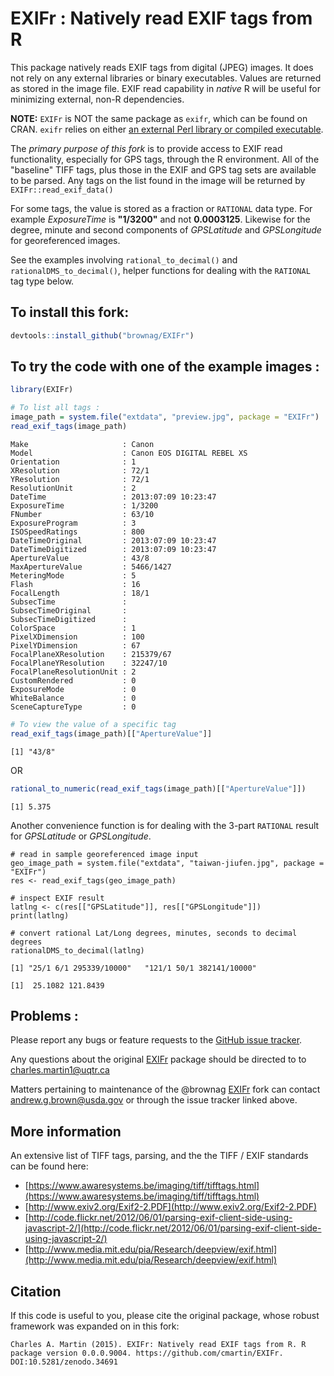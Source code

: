 # EXIFr : Natively read EXIF tags from R

This package natively reads EXIF tags from digital (JPEG) images. It does not rely on any external libraries or binary executables. Values are returned as stored in the image file. EXIF read capability in _native_ R will be useful for minimizing external, non-R dependencies.

**NOTE:** `EXIFr` is NOT the same package as `exifr`, which can be found on CRAN. `exifr` relies on either [an external Perl library or compiled executable](https://www.sno.phy.queensu.ca/~phil/exiftool/).

The _primary purpose of this fork_ is to provide access to EXIF read functionality, especially for GPS tags, through the R environment. All of the "baseline" TIFF tags, plus those in the EXIF and GPS tag sets are available to be parsed. Any tags on the list found in the image will be returned by `EXIFr::read_exif_data()` 

For some tags, the value is stored as a fraction or `RATIONAL` data type. For example _ExposureTime_ is **"1/3200"** and not **0.0003125**. Likewise for the degree, minute and second components of _GPSLatitude_ and _GPSLongitude_ for georeferenced images. 

See the examples involving `rational_to_decimal()` and `rationalDMS_to_decimal()`, helper functions for dealing with the `RATIONAL` tag type below.

## To install this fork: 

```r
devtools::install_github("brownag/EXIFr")
```

## To try the code with one of the example images : 

```r
library(EXIFr)

# To list all tags : 
image_path = system.file("extdata", "preview.jpg", package = "EXIFr")
read_exif_tags(image_path)
```

```
Make                     : Canon 
Model                    : Canon EOS DIGITAL REBEL XS 
Orientation              : 1 
XResolution              : 72/1 
YResolution              : 72/1 
ResolutionUnit           : 2 
DateTime                 : 2013:07:09 10:23:47 
ExposureTime             : 1/3200 
FNumber                  : 63/10 
ExposureProgram          : 3 
ISOSpeedRatings          : 800 
DateTimeOriginal         : 2013:07:09 10:23:47 
DateTimeDigitized        : 2013:07:09 10:23:47 
ApertureValue            : 43/8 
MaxApertureValue         : 5466/1427 
MeteringMode             : 5 
Flash                    : 16 
FocalLength              : 18/1 
SubsecTime               :  
SubsecTimeOriginal       :  
SubsecTimeDigitized      :  
ColorSpace               : 1 
PixelXDimension          : 100 
PixelYDimension          : 67 
FocalPlaneXResolution    : 215379/67 
FocalPlaneYResolution    : 32247/10 
FocalPlaneResolutionUnit : 2 
CustomRendered           : 0 
ExposureMode             : 0 
WhiteBalance             : 0 
SceneCaptureType         : 0 
```

```r
# To view the value of a specific tag
read_exif_tags(image_path)[["ApertureValue"]]
```

```
[1] "43/8"
```

OR

```r
rational_to_numeric(read_exif_tags(image_path)[["ApertureValue"]])
```

```
[1] 5.375
```

Another convenience function is for dealing with the 3-part `RATIONAL` result for _GPSLatitude_ or _GPSLongitude_. 

```
# read in sample georeferenced image input 
geo_image_path = system.file("extdata", "taiwan-jiufen.jpg", package = "EXIFr")
res <- read_exif_tags(geo_image_path)

# inspect EXIF result
latlng <- c(res[["GPSLatitude"]], res[["GPSLongitude"]])
print(latlng)

# convert rational Lat/Long degrees, minutes, seconds to decimal degrees
rationalDMS_to_decimal(latlng)
```

```
[1] "25/1 6/1 295339/10000"   "121/1 50/1 382141/10000"

[1]  25.1082 121.8439
```

## Problems : 
Please report any bugs or feature requests to the [GitHub issue tracker](https://github.com/brownag/EXIFr/issues).

Any questions about the original [EXIFr](https://github.com/cmartin/EXIFr/) package should be directed to to <charles.martin1@uqtr.ca>

Matters pertaining to maintenance of the @brownag [EXIFr](https://github.com/brownag/EXIFr/) fork can contact <andrew.g.brown@usda.gov> or through the issue tracker linked above.

## More information 

An extensive list of TIFF tags, parsing, and the the TIFF / EXIF standards can be found here:

* [https://www.awaresystems.be/imaging/tiff/tifftags.html](https://www.awaresystems.be/imaging/tiff/tifftags.html)
* [http://www.exiv2.org/Exif2-2.PDF](http://www.exiv2.org/Exif2-2.PDF)
* [http://code.flickr.net/2012/06/01/parsing-exif-client-side-using-javascript-2/](http://code.flickr.net/2012/06/01/parsing-exif-client-side-using-javascript-2/)
* [http://www.media.mit.edu/pia/Research/deepview/exif.html](http://www.media.mit.edu/pia/Research/deepview/exif.html)


## Citation
If this code is useful to you, please cite the original package, whose robust framework was expanded on in this fork: 

```
Charles A. Martin (2015). EXIFr: Natively read EXIF tags from R. R package version 0.0.0.9004. https://github.com/cmartin/EXIFr. DOI:10.5281/zenodo.34691
```
